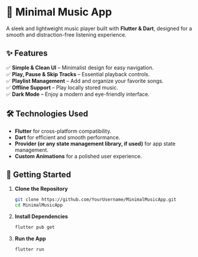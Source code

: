 

# 🎵 Minimal Music App  

A sleek and lightweight music player built with **Flutter & Dart**, designed for a smooth and distraction-free listening experience.  

## ✨ Features  
✅ **Simple & Clean UI** – Minimalist design for easy navigation.  
✅ **Play, Pause & Skip Tracks** – Essential playback controls.  
✅ **Playlist Management** – Add and organize your favorite songs.  
✅ **Offline Support** – Play locally stored music.  
✅ **Dark Mode** – Enjoy a modern and eye-friendly interface.  

## 🛠️ Technologies Used  
- **Flutter** for cross-platform compatibility.  
- **Dart** for efficient and smooth performance.  
- **Provider (or any state management library, if used)** for app state management.  
- **Custom Animations** for a polished user experience.  

## 🚀 Getting Started  

1. **Clone the Repository**  
   ```bash
   git clone https://github.com/YourUsername/MinimalMusicApp.git
   cd MinimalMusicApp
   ```

2. **Install Dependencies**  
   ```bash
   flutter pub get
   ```

3. **Run the App**  
   ```bash
   flutter run
   ```


